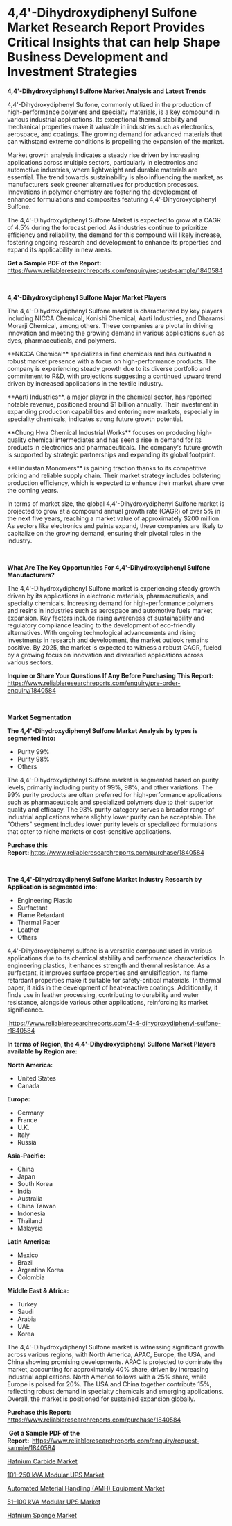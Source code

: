 <p><h1>4,4'-Dihydroxydiphenyl Sulfone Market Research Report Provides Critical Insights that can help Shape Business Development and Investment Strategies</h1></p><p><strong>4,4'-Dihydroxydiphenyl Sulfone Market Analysis and Latest Trends</strong></p>
<p><p>4,4'-Dihydroxydiphenyl Sulfone, commonly utilized in the production of high-performance polymers and specialty materials, is a key compound in various industrial applications. Its exceptional thermal stability and mechanical properties make it valuable in industries such as electronics, aerospace, and coatings. The growing demand for advanced materials that can withstand extreme conditions is propelling the expansion of the market.</p><p>Market growth analysis indicates a steady rise driven by increasing applications across multiple sectors, particularly in electronics and automotive industries, where lightweight and durable materials are essential. The trend towards sustainability is also influencing the market, as manufacturers seek greener alternatives for production processes. Innovations in polymer chemistry are fostering the development of enhanced formulations and composites featuring 4,4'-Dihydroxydiphenyl Sulfone.</p><p>The 4,4'-Dihydroxydiphenyl Sulfone Market is expected to grow at a CAGR of 4.5% during the forecast period. As industries continue to prioritize efficiency and reliability, the demand for this compound will likely increase, fostering ongoing research and development to enhance its properties and expand its applicability in new areas.</p></p>
<p><strong>Get a Sample PDF of the Report:&nbsp;</strong> <a href="https://www.reliableresearchreports.com/enquiry/request-sample/1840584?utm_campaign=116&utm_medium=2&utm_source=Github&utm_content=ia&utm_term=16102024&utm_id=44-dihydroxydiphenyl-sulfone">https://www.reliableresearchreports.com/enquiry/request-sample/1840584</a></p>
<p>&nbsp;</p>
<p><strong>4,4'-Dihydroxydiphenyl Sulfone Major Market Players</strong></p>
<p><p>The 4,4'-Dihydroxydiphenyl Sulfone market is characterized by key players including NICCA Chemical, Konishi Chemical, Aarti Industries, and Dharamsi Morarji Chemical, among others. These companies are pivotal in driving innovation and meeting the growing demand in various applications such as dyes, pharmaceuticals, and polymers.</p><p>**NICCA Chemical** specializes in fine chemicals and has cultivated a robust market presence with a focus on high-performance products. The company is experiencing steady growth due to its diverse portfolio and commitment to R&D, with projections suggesting a continued upward trend driven by increased applications in the textile industry.</p><p>**Aarti Industries**, a major player in the chemical sector, has reported notable revenue, positioned around $1 billion annually. Their investment in expanding production capabilities and entering new markets, especially in speciality chemicals, indicates strong future growth potential. </p><p>**Chung Hwa Chemical Industrial Works** focuses on producing high-quality chemical intermediates and has seen a rise in demand for its products in electronics and pharmaceuticals. The company's future growth is supported by strategic partnerships and expanding its global footprint.</p><p>**Hindustan Monomers** is gaining traction thanks to its competitive pricing and reliable supply chain. Their market strategy includes bolstering production efficiency, which is expected to enhance their market share over the coming years.</p><p>In terms of market size, the global 4,4'-Dihydroxydiphenyl Sulfone market is projected to grow at a compound annual growth rate (CAGR) of over 5% in the next five years, reaching a market value of approximately $200 million. As sectors like electronics and paints expand, these companies are likely to capitalize on the growing demand, ensuring their pivotal roles in the industry.</p></p>
<p>&nbsp;</p>
<p><strong>What Are The Key Opportunities For 4,4'-Dihydroxydiphenyl Sulfone Manufacturers?</strong></p>
<p><p>The 4,4'-Dihydroxydiphenyl Sulfone market is experiencing steady growth driven by its applications in electronic materials, pharmaceuticals, and specialty chemicals. Increasing demand for high-performance polymers and resins in industries such as aerospace and automotive fuels market expansion. Key factors include rising awareness of sustainability and regulatory compliance leading to the development of eco-friendly alternatives. With ongoing technological advancements and rising investments in research and development, the market outlook remains positive. By 2025, the market is expected to witness a robust CAGR, fueled by a growing focus on innovation and diversified applications across various sectors.</p></p>
<p><strong>Inquire or Share Your Questions If Any Before Purchasing This Report:</strong> <a href="https://www.reliableresearchreports.com/enquiry/pre-order-enquiry/1840584?utm_campaign=116&utm_medium=2&utm_source=Github&utm_content=ia&utm_term=16102024&utm_id=44-dihydroxydiphenyl-sulfone">https://www.reliableresearchreports.com/enquiry/pre-order-enquiry/1840584</a></p>
<p>&nbsp;</p>
<p><strong>Market Segmentation</strong></p>
<p><strong>The 4,4'-Dihydroxydiphenyl Sulfone Market Analysis by types is segmented into:</strong></p>
<p><ul><li>Purity 99%</li><li>Purity 98%</li><li>Others</li></ul></p>
<p><p>The 4,4'-Dihydroxydiphenyl Sulfone market is segmented based on purity levels, primarily including purity of 99%, 98%, and other variations. The 99% purity products are often preferred for high-performance applications such as pharmaceuticals and specialized polymers due to their superior quality and efficacy. The 98% purity category serves a broader range of industrial applications where slightly lower purity can be acceptable. The "Others" segment includes lower purity levels or specialized formulations that cater to niche markets or cost-sensitive applications.</p></p>
<p><strong>Purchase this Report:&nbsp;</strong><a href="https://www.reliableresearchreports.com/purchase/1840584?utm_campaign=116&utm_medium=2&utm_source=Github&utm_content=ia&utm_term=16102024&utm_id=44-dihydroxydiphenyl-sulfone">https://www.reliableresearchreports.com/purchase/1840584</a></p>
<p>&nbsp;</p>
<p><strong>The 4,4'-Dihydroxydiphenyl Sulfone Market Industry Research by Application is segmented into:</strong></p>
<p><ul><li>Engineering Plastic</li><li>Surfactant</li><li>Flame Retardant</li><li>Thermal Paper</li><li>Leather</li><li>Others</li></ul></p>
<p><p>4,4'-Dihydroxydiphenyl sulfone is a versatile compound used in various applications due to its chemical stability and performance characteristics. In engineering plastics, it enhances strength and thermal resistance. As a surfactant, it improves surface properties and emulsification. Its flame retardant properties make it suitable for safety-critical materials. In thermal paper, it aids in the development of heat-reactive coatings. Additionally, it finds use in leather processing, contributing to durability and water resistance, alongside various other applications, reinforcing its market significance.</p></p>
<p><a href="https://www.reliableresearchreports.com/4-4-dihydroxydiphenyl-sulfone-r1840584?utm_campaign=116&utm_medium=2&utm_source=Github&utm_content=ia&utm_term=16102024&utm_id=44-dihydroxydiphenyl-sulfone">&nbsp;https://www.reliableresearchreports.com/4-4-dihydroxydiphenyl-sulfone-r1840584</a></p>
<p><strong>In terms of Region, the 4,4'-Dihydroxydiphenyl Sulfone Market Players available by Region are:</strong></p>
<p>
    <p> <strong> North America: </strong>
        <ul>
            <li>United States</li>
            <li>Canada</li>
        </ul>
        </p> 
    <p> <strong> Europe: </strong>
        <ul>
            <li>Germany</li>
            <li>France</li>
            <li>U.K.</li>
            <li>Italy</li>
            <li>Russia</li>
        </ul>
        </p> 
    <p> <strong> Asia-Pacific: </strong>
        <ul>
            <li>China</li>
            <li>Japan</li>
            <li>South Korea</li>
            <li>India</li>
            <li>Australia</li>
            <li>China Taiwan</li>
            <li>Indonesia</li>
            <li>Thailand</li>
            <li>Malaysia</li>
        </ul>
        </p> 
    <p> <strong> Latin America: </strong>
        <ul>
            <li>Mexico</li>
            <li>Brazil</li>
            <li>Argentina Korea</li>
            <li>Colombia</li>
        </ul>
        </p> 
    <p> <strong> Middle East & Africa: </strong>
        <ul>
            <li>Turkey</li>
            <li>Saudi</li>
            <li>Arabia</li>
            <li>UAE</li>
            <li>Korea</li>
        </ul>
    </p>
    </p>
<p><p>The 4,4'-Dihydroxydiphenyl Sulfone market is witnessing significant growth across various regions, with North America, APAC, Europe, the USA, and China showing promising developments. APAC is projected to dominate the market, accounting for approximately 40% share, driven by increasing industrial applications. North America follows with a 25% share, while Europe is poised for 20%. The USA and China together contribute 15%, reflecting robust demand in specialty chemicals and emerging applications. Overall, the market is positioned for sustained expansion globally.</p></p>
<p><strong>Purchase this Report: </strong><a href="https://www.reliableresearchreports.com/purchase/1840584?utm_campaign=116&utm_medium=2&utm_source=Github&utm_content=ia&utm_term=16102024&utm_id=44-dihydroxydiphenyl-sulfone">https://www.reliableresearchreports.com/purchase/1840584</a></p>
<p>&nbsp;<strong>Get a Sample PDF of the Report:&nbsp;&nbsp;</strong><a href="https://www.reliableresearchreports.com/enquiry/request-sample/1840584?utm_campaign=116&utm_medium=2&utm_source=Github&utm_content=ia&utm_term=16102024&utm_id=44-dihydroxydiphenyl-sulfone">https://www.reliableresearchreports.com/enquiry/request-sample/1840584</a></p>
<p><strong></strong></p>
<p><p><a href="https://www.linkedin.com/pulse/insights-hafnium-carbide-market-players-size-geographical-regions-80wec?utm_campaign=116&utm_medium=2&utm_source=Github&utm_content=ia&utm_term=16102024&utm_id=44-dihydroxydiphenyl-sulfone">Hafnium Carbide Market</a></p><p><a href="https://github.com/BesaLoshi2000/Market-Research-Report-List-1/blob/main/101250-kva-modular-ups-market.md?utm_campaign=116&utm_medium=2&utm_source=Github&utm_content=ia&utm_term=16102024&utm_id=44-dihydroxydiphenyl-sulfone">101–250 kVA Modular UPS Market</a></p><p><a href="https://issuu.com/reportprime-2/docs/automated-material-handling-amh-equ_7563957168e65e?utm_campaign=116&utm_medium=2&utm_source=Github&utm_content=ia&utm_term=16102024&utm_id=44-dihydroxydiphenyl-sulfone">Automated Material Handling (AMH) Equipment Market</a></p><p><a href="https://github.com/JakirUddin651/Market-Research-Report-List-1/blob/main/51100-kva-modular-ups-market.md?utm_campaign=116&utm_medium=2&utm_source=Github&utm_content=ia&utm_term=16102024&utm_id=44-dihydroxydiphenyl-sulfone">51–100 kVA Modular UPS Market</a></p><p><a href="https://www.linkedin.com/pulse/hafnium-sponge-market-size-share-trends-analysis-report-end-zkftc?utm_campaign=116&utm_medium=2&utm_source=Github&utm_content=ia&utm_term=16102024&utm_id=44-dihydroxydiphenyl-sulfone">Hafnium Sponge Market</a></p></p>